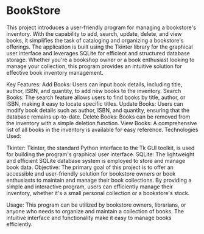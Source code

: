 # BookStore
This project introduces a user-friendly program for managing a bookstore's inventory.
With the capability to add, search, update, delete, and view books, it simplifies the task of cataloging and organizing a bookstore's offerings. 
The application is built using the Tkinter library for the graphical user interface and leverages SQLite for efficient and structured database storage.
Whether you're a bookshop owner or a book enthusiast looking to manage your collection, this program provides an intuitive solution for effective book inventory management.

Key Features:
Add Books: Users can input book details, including title, author, ISBN, and quantity, to add new books to the inventory.
Search Books: The search feature allows users to find books by title, author, or ISBN, making it easy to locate specific titles.
Update Books: Users can modify book details such as author, ISBN, and quantity, ensuring that the database remains up-to-date.
Delete Books: Books can be removed from the inventory with a simple deletion function.
View Books: A comprehensive list of all books in the inventory is available for easy reference.
Technologies Used:

Tkinter: Tkinter, the standard Python interface to the Tk GUI toolkit, is used for building the program's graphical user interface.
SQLite: The lightweight and efficient SQLite database system is employed to store and manage book data.
Objective:
The primary goal of this project is to offer an accessible and user-friendly solution for bookstore owners or book enthusiasts to maintain and manage their book collections.
By providing a simple and interactive program, users can efficiently manage their inventory, whether it's a small personal collection or a bookstore's stock.

Usage:
This program can be utilized by bookstore owners, librarians, or anyone who needs to organize and maintain a collection of books. 
The intuitive interface and functionality make it easy to manage books efficiently.
